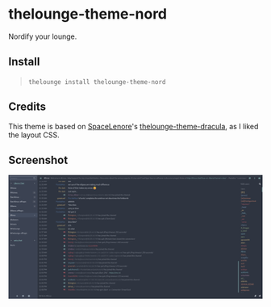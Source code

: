 # thelounge-theme-nord

Nordify your lounge.

## Install

> `thelounge install thelounge-theme-nord`

## Credits

This theme is based on [SpaceLenore](https://github.com/SpaceLenore)'s [thelounge-theme-dracula](https://github.com/SpaceLenore/thelounge-theme-dracula), as I liked the layout CSS.

## Screenshot

![screenshot](screenshot.png)
